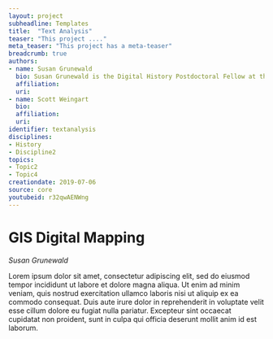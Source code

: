 ```yaml
---
layout: project
subheadline: Templates
title:  "Text Analysis"
teaser: "This project ...."
meta_teaser: "This project has a meta-teaser"
breadcrumb: true
authors: 
- name: Susan Grunewald
  bio: Susan Grunewald is the Digital History Postdoctoral Fellow at the University of Pittsburgh’s World History Center. She received her PhD from Carnegie Mellon University, where she was a two-time A.W. Mellon Fellow in Digital Humanities. Her research focuses on Soviet history, particularly German prisoners of war in the USSR during and after the Second World War.
  affiliation:
  uri:
- name: Scott Weingart
  bio:
  affiliation:
  uri:
identifier: textanalysis
disciplines: 
- History
- Discipline2
topics:
- Topic2
- Topic4
creationdate: 2019-07-06
source: core
youtubeid: r32qwAENWng
---
```

# GIS Digital Mapping
*Susan Grunewald*

Lorem ipsum dolor sit amet, consectetur adipiscing elit, sed do eiusmod tempor incididunt ut labore et dolore magna aliqua. Ut enim ad minim veniam, quis nostrud exercitation ullamco laboris nisi ut aliquip ex ea commodo consequat. Duis aute irure dolor in reprehenderit in voluptate velit esse cillum dolore eu fugiat nulla pariatur. Excepteur sint occaecat cupidatat non proident, sunt in culpa qui officia deserunt mollit anim id est laborum.
